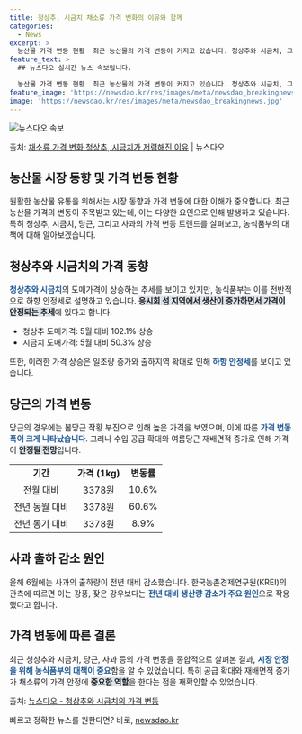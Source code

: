```yaml
---
title: 청상추, 시금치 채소류 가격 변화의 이유와 함께
categories:
  - News
excerpt: >
  농산물 가격 변동 현황  최근 농산물의 가격 변동이 커지고 있습니다. 청상추와 시금치, 그리고 당근과 사과의…
feature_text: >
  ## 뉴스다오 실시간 뉴스 속보입니다.

  농산물 가격 변동 현황  최근 농산물의 가격 변동이 커지고 있습니다. 청상추와 시금치, 그리고 당근과 사과의…
feature_image: 'https://newsdao.kr/res/images/meta/newsdao_breakingnews.jpg'
image: 'https://newsdao.kr/res/images/meta/newsdao_breakingnews.jpg'
---
```


![뉴스다오 속보](https://newsdao.kr/res/images/meta/newsdao_breakingnews.jpg)

<p>출처: <a href="https://newsdao.kr/4434" rel="dofollow">채소류 가격 변화 청상추, 시금치가 저렴해진 이유</a> | 뉴스다오</p>

<h2 data-ke-size="size26">농산물 시장 동향 및 가격 변동 현황</h2>
원활한 농산물 유통을 위해서는 시장 동향과 가격 변동에 대한 이해가 중요합니다. 최근 농산물 가격의 변동이 주목받고 있는데, 이는 다양한 요인으로 인해 발생하고 있습니다. 특히 청상추, 시금치, 당근, 그리고 사과의 가격 변동 트렌드를 살펴보고, 농식품부의 대책에 대해 알아보겠습니다.

<p data-ke-size="size16"></p>

<h2 data-ke-size="size24">청상추와 시금치의 가격 동향</h2>
<b><span style="color: #1a5490;">청상추와 시금치</span></b>의 도매가격이 상승하는 추세를 보이고 있지만, 농식품부는 이를 전반적으로 하향 안정세로 설명하고 있습니다. <b><span style="background-color: #21538527;">응시회 섬 지역에서 생산이 증가하면서 가격이 안정되는 추세</span></b>에 있다고 합니다.

<ul>
  <li>청상추 도매가격: 5월 대비 102.1% 상승</li>
  <li>시금치 도매가격: 5월 대비 50.3% 상승</li>
</ul>

또한, 이러한 가격 상승은 일조량 증가와 출하지역 확대로 인해 <b><span style="color: #1a5490;">하향 안정세</span></b>를 보이고 있습니다.

<p data-ke-size="size16"></p>

<h2 data-ke-size="size24">당근의 가격 변동</h2>
당근의 경우에는 봄당근 작황 부진으로 인해 높은 가격을 보였으며, 이에 따른 <b><span style="color: #1a5490;">가격 변동폭이 크게 나타났습니다</span></b>. 그러나 수입 공급 확대와 여름당근 재배면적 증가로 인해 가격이 <b><span style="background-color: #21538527;">안정될 전망</span></b>입니다.

<table>
  <tr>
    <td style="text-align: center; height: 17px;"><b>기간</b></td>
    <td style="text-align: center; height: 17px;"><b>가격 (1kg)</b></td>
    <td style="text-align: center; height: 17px;"><b>변동률</b></td>
  </tr>
  <tr>
    <td style="text-align: center; height: 17px;">전월 대비</td>
    <td style="text-align: center; height: 17px;">3378원</td>
    <td style="text-align: center; height: 17px;">10.6%</td>
  </tr>
  <tr>
    <td style="text-align: center; height: 17px;">전년 동월 대비</td>
    <td style="text-align: center; height: 17px;">3378원</td>
    <td style="text-align: center; height: 17px;">60.6%</td>
  </tr>
  <tr>
    <td style="text-align: center; height: 17px;">전년 동기 대비</td>
    <td style="text-align: center; height: 17px;">3378원</td>
    <td style="text-align: center; height: 17px;">8.9%</td>
  </tr>
</table>

<p data-ke-size="size16"></p>

<h2 data-ke-size="size24">사과 출하 감소 원인</h2>
올해 6월에는 사과의 출하량이 전년 대비 감소했습니다. 한국농촌경제연구원(KREI)의 관측에 따르면 이는 강풍, 잦은 강우보다는 <b><span style="color: #1a5490;">전년 대비 생산량 감소가 주요 원인</span></b>으로 작용했다고 합니다.

<p data-ke-size="size16"></p>

<h2 data-ke-size="size24">가격 변동에 따른 결론</h2>
최근 청상추와 시금치, 당근, 사과 등의 가격 변동을 종합적으로 살펴본 결과, <b><span style="color: #1a5490;">시장 안정을 위해 농식품부의 대책이 중요</span></b>함을 알 수 있었습니다. 특히 공급 확대와 재배면적 증가가 채소류의 가격 안정에 <b><span style="background-color: #21538527;">중요한 역할</span></b>을 한다는 점을 재확인할 수 있었습니다.

<p data-ke-size="size16"></p>

출처: [뉴스다오 - 청상추와 시금치의 가격 변동](https://newsdao.kr/4434) 

빠르고 정확한 뉴스를 원한다면? 바로, <a href="https://newsdao.kr" rel="dofollow">newsdao.kr</a>


